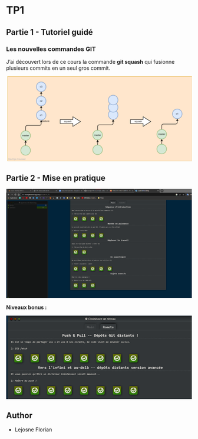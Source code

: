 # TP1
## Partie 1 - Tutoriel guidé

### Les nouvelles commandes GIT

J’ai découvert lors de ce cours la commande **git squash** qui fusionne plusieurs commits en un seul gros commit.

![Squash](git-squash.drawio.jpg)

## Partie 2 - Mise en pratique

![Niveau obligatoire](1.png)

**Niveaux bonus :**

![Bonus](2.png)

## Author

- Lejosne Florian

